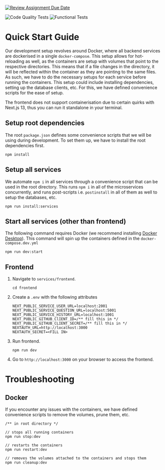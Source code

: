 [![Review Assignment Due Date](https://classroom.github.com/assets/deadline-readme-button-24ddc0f5d75046c5622901739e7c5dd533143b0c8e959d652212380cedb1ea36.svg)](https://classroom.github.com/a/UxpU_KWG)

![Code Quality Tests](https://github.com/CS3219-AY2324S1/ay2324s1-assignment-6-g38/actions/workflows/lint.yml/badge.svg)
![Functional Tests](https://github.com/CS3219-AY2324S1/ay2324s1-assignment-6-g38/actions/workflows/test.yml/badge.svg)

# Quick Start Guide
Our development setup revolves around Docker, where all backend services are dockerised in a single `docker-compose`. This setup allows for hot-reloading as well, as the containers are setup with volumes that point to the respective directories. This means that if a file changes in the directory, it will be reflected within the container as they are pointing to the same files. As such, we have to do the necessary setups for each service before running the containers. This setup could include installing dependencies, setting up the database clients, etc. For this, we have defined convenience scripts for the ease of setup.

The frontend does not support containerisation due to certain quirks with Next.js 13, thus you can run it standalone in your terminal.

## Setup root dependencies
The root `package.json` defines some convenience scripts that we will be using during development. To set them up, we have to install the root dependencies first.
```
npm install
```

## Setup all services
We automate `npm i` in all services through a convenience script that can be used in the root directory. This runs `npm i` in all of the microservices concurrently, and runs post-scripts i.e. `postinstall` in all of them as well to setup the databases, etc.
```
npm run install:services
```

## Start all services (other than frontend)
The following command requires Docker (we recommend installing [Docker Desktop](https://www.docker.com/products/docker-desktop/)). This command will spin up the containers defined in the `docker-compose.dev.yml`
```
npm run dev:start
```

## Frontend
1. Navigate to `services/frontend`.
   
   ```
   cd frontend
   ```
2. Create a `.env` with the following attributes
    ```
   NEXT_PUBLIC_SERVICE_USER_URL=localhost:2001
   NEXT_PUBLIC_SERVICE_QUESTION_URL=localhost:5001
   NEXT_PUBLIC_SERVICE_HISTORY_URL=localhost:1001
   NEXT_PUBLIC_GITHUB_ClIENT_ID=/** fill this in */
   NEXT_PUBLIC_GITHUB_CLIENT_SECRET=/** fill this in */
   NEXTAUTH_URL=http://localhost:3000
   NEXTAUTH_SECRET=<FILL IN>
    ```

3. Run frontend.
   ```
   npm run dev
   ```
4. Go to `http://localhost:3000` on your browser to access the frontend.

# Troubleshooting
## Docker
If you encounter any issues with the containers, we have defined convenience scripts to remove the volumes, prune them, etc.
```
/** in root directory */

// stops all running containers
npm run stop:dev

// restarts the containers
npm run restart:dev

// removes the volumes attached to the containers and stops them
npm run cleanup:dev
```
